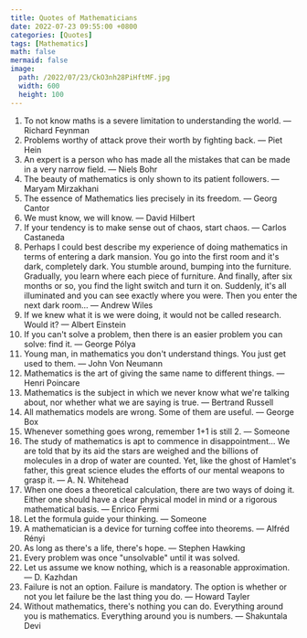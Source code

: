 ```yaml
---
title: Quotes of Mathematicians
date: 2022-07-23 09:55:00 +0800
categories: [Quotes]
tags: [Mathematics]
math: false
mermaid: false
image:
  path: /2022/07/23/CkO3nh28PiHftMF.jpg
  width: 600
  height: 100
---
```


1. To not know maths is a severe limitation to understanding the world. — Richard Feynman
2. Problems worthy of attack prove their worth by fighting back. — Piet Hein
3. An expert is a person who has made all the mistakes that can be made in a very narrow field. — Niels Bohr
4. The beauty of mathematics is only shown to its patient followers. — Maryam Mirzakhani
5. The essence of Mathematics lies precisely in its freedom. — Georg Cantor
6. We must know, we will know. — David Hilbert
7. If your tendency is to make sense out of chaos, start chaos. — Carlos Castaneda
8. Perhaps I could best describe my experience of doing mathematics in terms of entering a dark mansion. You go into the first room and it's dark, completely dark. You stumble around, bumping into the furniture. Gradually, you learn where each piece of furniture. And finally, after six months or so, you find the light switch and turn it on. Suddenly, it's all illuminated and you can see exactly where you were. Then you enter the next dark room... — Andrew Wiles
9. If we knew what it is we were doing, it would not be called research. Would it? — Albert Einstein
10. If you can't solve a problem, then there is an easier problem you can solve: find it. — George Pólya
11. Young man, in mathematics you don't understand things. You just get used to them. — John Von Neumann
12. Mathematics is the art of giving the same name to different things. — Henri Poincare
13. Mathematics is the subject in which we never know what we're talking about, nor whether what we are saying is true. — Bertrand Russell
14. All mathematics models are wrong. Some of them are useful. — George Box
15. Whenever something goes wrong, remember 1+1 is still 2. — Someone
16. The study of mathematics is apt to commence in disappointment... We are told that by its aid the stars are weighed and the billions of molecules in a drop of water are counted. Yet, like the ghost of Hamlet's father, this great science eludes the efforts of our mental weapons to grasp it. — A. N. Whitehead
17. When one does a theoretical calculation, there are two ways of doing it. Either one should have a clear physical model in mind or a rigorous mathematical basis. — Enrico Fermi
18. Let the formula guide your thinking. — Someone
19. A mathematician is a device for turning coffee into theorems. — Alfréd Rényi
20. As long as there's a life, there's hope. — Stephen Hawking
21. Every problem was once "unsolvable" until it was solved.
22. Let us assume we know nothing, which is a reasonable approximation. — D. Kazhdan
23. Failure is not an option. Failure is mandatory. The option is whether or not you let failure be the last thing you do. — Howard Tayler
24. Without mathematics, there's nothing you can do. Everything around you is mathematics. Everything around you is numbers. — Shakuntala Devi